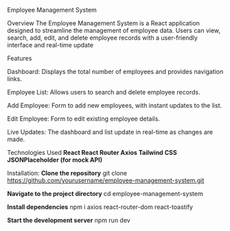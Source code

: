 Employee Management System


Overview
The Employee Management System is a React application designed to streamline the management of employee data. Users can view, search, add, edit, and delete employee records with a user-friendly interface and real-time update


Features


Dashboard:
Displays the total number of employees and provides navigation links.

Employee List: 
Allows users to search and delete employee records.

Add Employee:
Form to add new employees, with instant updates to the list.

Edit Employee:
Form to edit existing employee details.

Live Updates: 
The dashboard and list update in real-time as changes are made.


Technologies Used
**React
React Router
Axios
Tailwind CSS
JSONPlaceholder (for mock API)**


Installation:
**Clone the repository**
git clone https://github.com/yourusername/employee-management-system.git

**Navigate to the project directory**
cd employee-management-system

**Install dependencies**
npm i axios react-router-dom  react-toastify

**Start the development server**
npm run dev






